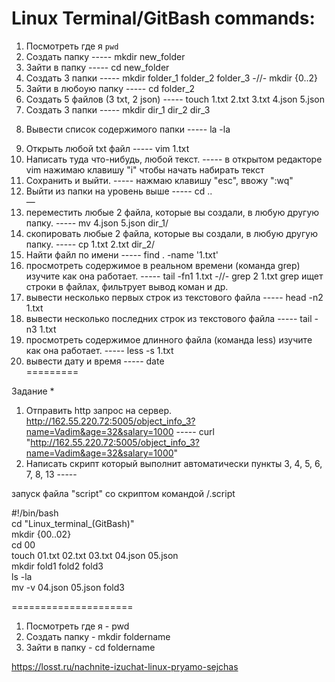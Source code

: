 # Linux Terminal/GitBash commands:

1) Посмотреть где я   `pwd`
2) Создать папку ----- mkdir new_folder
3) Зайти в папку ----- cd new_folder
4) Создать 3 папки ----- mkdir folder_1 folder_2 folder_3 -//- mkdir {0..2}
5) Зайти в любоую папку ----- cd folder_2
6) Создать 5 файлов (3 txt, 2 json) ----- touch 1.txt 2.txt 3.txt 4.json 5.json 
7) Создать 3 папки ----- mkdir dir_1 dir_2 dir_3 
8. Вывести список содержимого папки ----- la -la
9) Открыть любой txt файл ----- vim 1.txt
10) Написать туда что-нибудь, любой текст. ----- в открытом редакторе vim нажимаю клавишу "i" чтобы начать набирать текст
11) Сохранить и выйти. ----- нажмаю клавишу "esc", ввожу ":wq"
12) Выйти из папки на уровень выше ----- cd ..  
—
13) переместить любые 2 файла, которые вы создали, в любую другую папку. ----- mv 4.json 5.json dir_1/
14) скопировать любые 2 файла, которые вы создали, в любую другую папку. ----- cp 1.txt 2.txt dir_2/
15) Найти файл по имени ----- find . -name '1.txt'
16) просмотреть содержимое в реальном времени (команда grep) изучите как она работает. ----- tail -fn1 1.txt -//- grep 2 1.txt grep ищет строки в файлах, фильтрует вывод коман и др.
17) вывести несколько первых строк из текстового файла ----- head -n2 1.txt
18) вывести несколько последних строк из текстового файла ----- tail -n3 1.txt
19) просмотреть содержимое длинного файла (команда less) изучите как она работает. ----- less -s 1.txt 
20) вывести дату и время ----- date  
=========

Задание *
1) Отправить http запрос на сервер.
http://162.55.220.72:5005/object_info_3?name=Vadim&age=32&salary=1000 ----- 
curl "http://162.55.220.72:5005/object_info_3?name=Vadim&age=32&salary=1000"
2) Написать скрипт который выполнит автоматически пункты 3, 4, 5, 6, 7, 8, 13 -----

запуск файла "script" со скриптом командой /.script 

#!/bin/bash  
cd "Linux_terminal_(GitBash)"   
mkdir {00..02}  
cd 00  
touch 01.txt 02.txt 03.txt 04.json 05.json  
mkdir fold1 fold2 fold3  
ls -la  
mv -v 04.json 05.json fold3  

=====================
1) Посмотреть где я - pwd
2) Создать папку - mkdir foldername
3) Зайти в папку - cd foldername

https://losst.ru/nachnite-izuchat-linux-pryamo-sejchas
